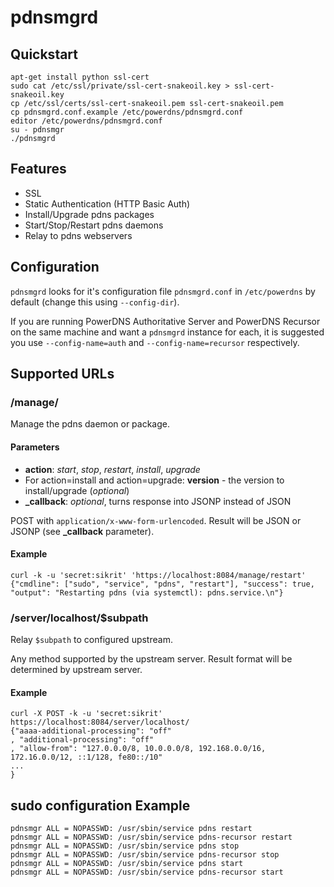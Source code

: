 # pdnsmgrd

## Quickstart

    apt-get install python ssl-cert
    sudo cat /etc/ssl/private/ssl-cert-snakeoil.key > ssl-cert-snakeoil.key
    cp /etc/ssl/certs/ssl-cert-snakeoil.pem ssl-cert-snakeoil.pem
    cp pdnsmgrd.conf.example /etc/powerdns/pdnsmgrd.conf
    editor /etc/powerdns/pdnsmgrd.conf
    su - pdnsmgr
    ./pdnsmgrd


## Features

 * SSL
 * Static Authentication (HTTP Basic Auth)
 * Install/Upgrade pdns packages
 * Start/Stop/Restart pdns daemons
 * Relay to pdns webservers

## Configuration

`pdnsmgrd` looks for it's configuration file `pdnsmgrd.conf` in `/etc/powerdns` by default (change this using
`--config-dir`).

If you are running PowerDNS Authoritative Server and PowerDNS Recursor on the same machine and
want a `pdnsmgrd` instance for each, it is suggested you use `--config-name=auth` and `--config-name=recursor`
respectively.

## Supported URLs

### /manage/<action>

Manage the pdns daemon or package.

#### Parameters

 * **action**: _start_, _stop_, _restart_, _install_, _upgrade_
 * For action=install and action=upgrade: **version** - the version to install/upgrade (_optional_)
 * **\_callback**: _optional_, turns response into JSONP instead of JSON
 
POST with `application/x-www-form-urlencoded`. Result will be JSON or JSONP (see **\_callback** parameter).

#### Example

    curl -k -u 'secret:sikrit' 'https://localhost:8084/manage/restart'
    {"cmdline": ["sudo", "service", "pdns", "restart"], "success": true, "output": "Restarting pdns (via systemctl): pdns.service.\n"}


### /server/localhost/$subpath

Relay `$subpath` to configured upstream.

Any method supported by the upstream server. Result format will be determined by upstream server.

#### Example

    curl -X POST -k -u 'secret:sikrit' https://localhost:8084/server/localhost/
    {"aaaa-additional-processing": "off"
    , "additional-processing": "off"
    , "allow-from": "127.0.0.0/8, 10.0.0.0/8, 192.168.0.0/16, 172.16.0.0/12, ::1/128, fe80::/10"
    ...
    }

## sudo configuration Example

    pdnsmgr ALL = NOPASSWD: /usr/sbin/service pdns restart
    pdnsmgr ALL = NOPASSWD: /usr/sbin/service pdns-recursor restart
    pdnsmgr ALL = NOPASSWD: /usr/sbin/service pdns stop
    pdnsmgr ALL = NOPASSWD: /usr/sbin/service pdns-recursor stop
    pdnsmgr ALL = NOPASSWD: /usr/sbin/service pdns start
    pdnsmgr ALL = NOPASSWD: /usr/sbin/service pdns-recursor start
